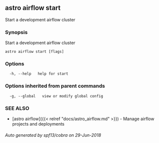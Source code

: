 ## astro airflow start

Start a development airflow cluster

### Synopsis

Start a development airflow cluster

```
astro airflow start [flags]
```

### Options

```
  -h, --help   help for start
```

### Options inherited from parent commands

```
  -g, --global   view or modify global config
```

### SEE ALSO

* [astro airflow]({{< relref "docs/astro_airflow.md" >}})	 - Manage airflow projects and deployments

###### Auto generated by spf13/cobra on 29-Jun-2018
